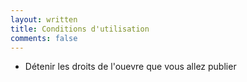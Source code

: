 ```yaml
---
layout: written
title: Conditions d'utilisation
comments: false
---
```


- Détenir les droits de l'ouevre que vous allez publier